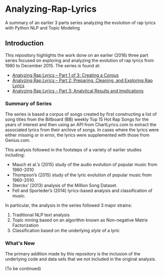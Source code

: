# Analyzing-Rap-Lyrics
A summary of an earlier 3 parts series analyzing the evolution of rap lyrics with Python NLP and Topic Modeling

<h2>Introduction</h3>

This repository highlights the work done on an earlier (2016) three part series focused on exploring and analyzing the evolution of rap lyrics from 1980 to December 2015. The series is found at:

<ul>
<li><a href='http://dataffiti.com/2016/01/17/analyzing-rap-lyrics-part-1-of-3-creating-a-corpus/'>Analyzing Rap Lyrics – Part 1 of 3: Creating a Corpus</a></li>
<li><a href='http://dataffiti.com/2016/03/09/analyzing-rap-lyrics-part-2-preparing-cleaning-and-exploring-rap-lyrics/'> Analyzing Rap Lyrics – Part 2: Preparing, Cleaning, and Exploring Rap Lyrics</a></li>
<li><a href='http://dataffiti.com/2016/06/20/long-time-between-posts/'>Analyzing Rap Lyrics – Part 3: Analytical Results and Implications</a></li>
</ul>

<h3>Summary of Series</h3>

The series is based a corpus of songs created by first constructing a list of song titles from the Billboard (BB) weekly Top 15 Hot Rap Songs for the years of interest and then using an API from ChartLyrics.com to extract the associated lyrics from their archive of songs. In cases where the lyrics were either missing or in error, the lyrics were supplemented with those from Genius.com.

This analysis followed in the footsteps of a variety of earlier studies including:

<ul>
<li>Mauch et al.’s (2015) study of the audio evolution of popular music from 1960-2010</li>
<li>Thompson’s (2015) study of the lyric evolution of popular music from 1960-2010.</li>
<li>Sterckx’ (2013) analysis of the Million Song Dataset.
<li>Fell and Sporleder’s (2014) lyrics-based analysis and classification of music.</li>
</ul>

In particular, the analysis in the series followed 3 major strains:

<ol>
<li>Traditional NLP text analysis</li>
<li>Topic mining based on an algorithm known as Non-negative Matrix Factorization</li>
<li>Classification based on the underlying <i>style</i> of a lyric</li>
</ol>

<h3>What's New</h3>

The primary addition made by this repository is the inclusion of the underlying code and data sets that we not included in the original analysis.

(To be continued)
